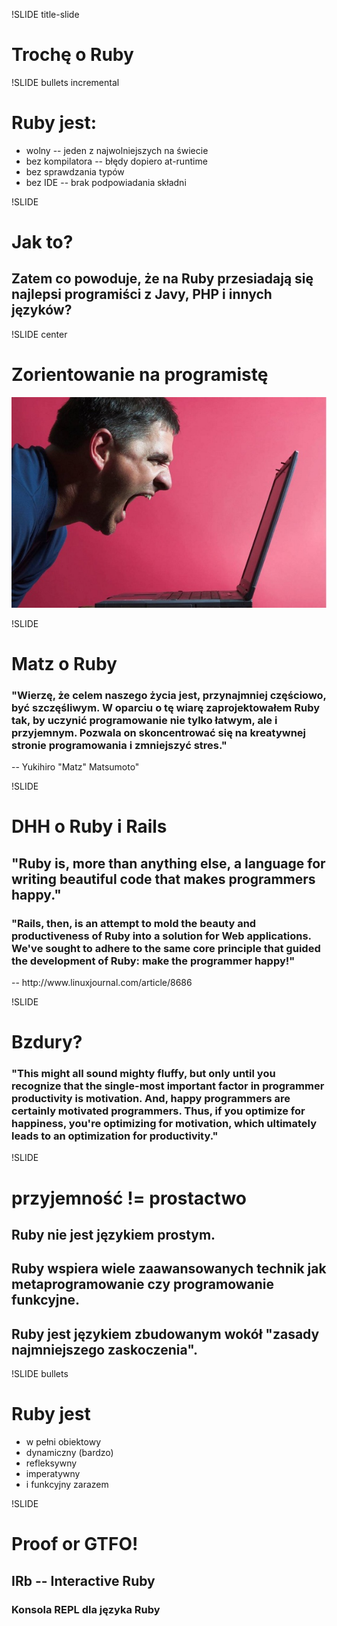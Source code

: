 !SLIDE title-slide

# Trochę o Ruby

!SLIDE bullets incremental

# Ruby jest:

* wolny -- jeden z najwolniejszych na świecie
* bez kompilatora -- błędy dopiero at-runtime                                                            
* bez sprawdzania typów
* bez IDE -- brak podpowiadania składni

!SLIDE

# Jak to?

## Zatem co powoduje, że na Ruby przesiadają się najlepsi programiści z Javy, PHP i innych języków?

!SLIDE center

# Zorientowanie na programistę

![](angry_computer_guy_small.jpg)

!SLIDE

# Matz o Ruby

### "Wierzę, że celem naszego życia jest, przynajmniej częściowo, być szczęśliwym. W oparciu o tę wiarę zaprojektowałem Ruby tak, by uczynić programowanie nie tylko łatwym, ale i przyjemnym. Pozwala on skoncentrować się na kreatywnej stronie programowania i zmniejszyć stres."
<p class="footnote">-- Yukihiro "Matz" Matsumoto"</p>

!SLIDE

# DHH o Ruby i Rails

## "Ruby is, more than anything else, a language for writing beautiful code that makes programmers happy."

### "Rails, then, is an attempt to mold the beauty and productiveness of Ruby into a solution for Web applications. We've sought to adhere to the same core principle that guided the development of Ruby: make the programmer happy!"

<p class="footnote">-- http://www.linuxjournal.com/article/8686</p>

!SLIDE

# Bzdury?

### "This might all sound mighty fluffy, but only until you recognize that the single-most important factor in programmer productivity is motivation. And, happy programmers are certainly motivated programmers. Thus, if you optimize for happiness, you're optimizing for motivation, which ultimately leads to an optimization for productivity."


!SLIDE

# przyjemność != prostactwo

## Ruby nie jest językiem prostym.

## Ruby wspiera wiele zaawansowanych technik jak metaprogramowanie czy programowanie funkcyjne.

## Ruby jest językiem zbudowanym wokół "zasady najmniejszego zaskoczenia".


!SLIDE bullets

# Ruby jest

* w pełni obiektowy
* dynamiczny (bardzo)                                                            
* refleksywny
* imperatywny 
* i funkcyjny zarazem


!SLIDE

# Proof or GTFO!

## IRb -- Interactive Ruby

### Konsola REPL dla języka Ruby

